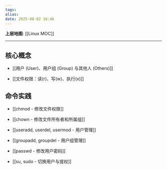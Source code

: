 ```yaml
---
tags: 
alias: 
date: 2025-08-02 16:46
---
```


**上层地图**: [[Linux MOC]]

---
## 核心概念

- [[用户 (User)、用户组 (Group) 与其他人 (Others)]]

- [[文件权限：读(r)、写(w)、执行(x)]]

## 命令实践

- [[chmod - 修改文件权限]]

- [[chown - 修改文件所有者和所属组]]

- [[useradd, userdel, usermod - 用户管理]]

- [[groupadd, groupdel - 用户组管理]]

- [[passwd - 修改用户密码]]

- [[su, sudo - 切换用户与提权]]
